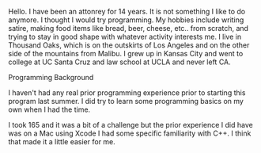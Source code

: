 Hello. I have been an attonrey for 14 years. It is not something I like to do anymore.
I thought I would try programming.
My hobbies include writing satire, making food items like bread, beer, cheese, etc.. from scratch, 
and trying to stay in good shape with whatever activity interests me.
I live in Thousand Oaks, which is on the outskirts of Los Angeles and on the other side of the 
mountains from Malibu. 
I grew up in Kansas City and went to college at UC Santa Cruz and law school at UCLA and never
left CA.

Programming Background

I haven't had any real prior programming experience prior to starting this program last summer. I 
did try to learn some programming basics on my own when I had the time.

I took 165 and it was a bit of a challenge but the prior experience I did have was on a Mac using 
Xcode I had some specific familiarity with C++. I think that made it a little easier for me. 
